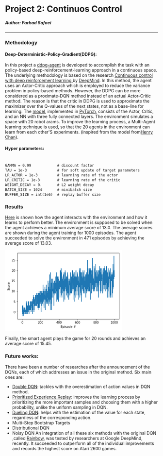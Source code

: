 # Project 2: Continuos Control
##### Author: Farhad Safaei
---
### Methodology
#### Deep-Deterministic-Policy-Gradient(DDPG):
In this project a [ddpg-agent](https://github.com/fsafaei/DeepRL-Udacity/blob/master/p2_continuous-control/ddpg_agent.py) is developed to accomplish the task with an policy-based deep-reinforcement-learning approach in a continuous space. The underlying methodology is based on the research [Continuous control with deep reinforcement learning ](https://arxiv.org/abs/1509.02971) by [DeepMind](https://deepmind.com/). In this method, the agent uses an Actor-Critic approach which is employed to reduce the variance problem in policy-based methods. However, the DDPG can be more considered as a proximate-DQN method instead of an actual Actor-Critic method. The reason is that the critic in DDPG is used to approximate the maximizer over the Q-values of the next states, not as a base-line for learning. The [model](https://github.com/fsafaei/DeepRL-Udacity/blob/master/p2_continuous-control/model.py), implemented in [PyTorch](https://pytorch.org/), consists of the Actor, Critic, and an NN with three fully connected layers. 
The environment simulates a space with 20 robot arams. To improve the learning process, a Multi-Agent learning technique is used, so that the 20 agents in the environment can learn from each other'S experiments. (inspired from the model from[Henry Chan](https://github.com/kinwo/deeprl-continuous-control)).

#### Hyper parameters:
#
    GAMMA = 0.99            # discount factor
	TAU = 1e-3              # for soft update of target parameters
	LR_ACTOR = 1e-3         # learning rate of the actor 
	LR_CRITIC = 1e-3        # learning rate of the critic
	WEIGHT_DECAY = 0.     	# L2 weight decay
	BATCH_SIZE = 1024       # minibatch size
	BUFFER_SIZE = int(1e6)  # replay buffer size
### Results
[Here](https://github.com/fsafaei/DeepRL-Udacity/blob/master/p1_navigation/Navigation.ipynb) is shown how the agent interacts with the environment and how it learns to perform better. The environment is supposed to be solved when the agent achieves a minimum average score of 13.0. The average scores are shown during the agent training for 1000 episodes. The agent succeeded to solve the environment in 471 episodes by achieving the average score of 13.03.

![Training Process](https://github.com/fsafaei/DeepRL-Udacity/blob/master/p1_navigation/navigation.png)

Finally, the smart agent plays the game for 20 rounds and achieves an average score of 15.45.

### Future works:
There have been a number of researches after the announcement of the DQNs, each of which addresses an issue in the original method. Six main ones are:
- [Double DQN](https://arxiv.org/abs/1509.06461): tackles with the overestimation of action values in DQN method.
- [Prioritized Experience Replay](https://arxiv.org/abs/1511.05952): improves the learning process by prioritizing the more important samples and choosing them with a higher probability, unlike the uniform sampling in DQN.
- [Dueling DQN](https://arxiv.org/abs/1511.06581): helps with the estimation of the value for each state, regardless of the corresponding action.
- Multi-Step Bootstrap Targets
- Distributional DQN
- Noisy DQN
An integration of all these six methods with the original DQN ,called
[Rainbow](https://arxiv.org/abs/1710.02298), was tested by researchers at Google DeepMind, recently. It succeeded to outperform all of the individual improvements and records the highest score on Atari 2600 games.